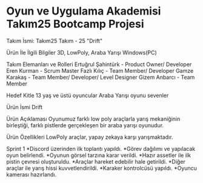 # Oyun ve Uygulama Akademisi Takım25 Bootcamp Projesi
Takım İsmi: Takım25
Takım - 25 "Drift"

Ürün İle İlgili Bilgiler
3D, LowPoly, Araba Yarışı
Windows(PC)

Takım Elemanları ve Rolleri
Ertuğrul Şahintürk - Product Owner/ Developer
Eren Kurman - Scrum Master
Fazlı Kılıç - Team Member/ Developer
Gamze Karakaş - Team Member/ Developer/ Level Designer
Gizem Anbarcı - Team Member

Hedef Kitle
13 yaş ve üstü oyuncular
Araba Yarışı oyunu sevenler

Ürün İsmi
Drift

Ürün Açıklaması
Oyunumuz farklı low poly araçlarla yarış mekaniğinin birleştiği, farklı pistlerde gerçekleşen bir araba yarışı oyunudur.

Ürün Özellikleri
LowPoly araçlar, yapay zekaya karşı yarışmaktadır.


Sprint 1
*Discord üzerinden ilk toplantı yapıldı.
*Görev dağılımı ve yapılacak oyun belirlendi.
*Oyunun görsel tarzına karar verildi.
*Hazır assetler ile ilk pistin çevresi oluşturuldu.
*Araçlar hareket edebilir hale getirildi.
*Diğer araçlar ile yarış hissi kuvvetlendirildi.
*Karaker kontrolcüsü yapıldı.
*Oyuncu kamerası hazırlandı.
